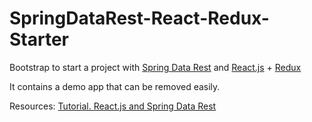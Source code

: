 # SpringDataRest-React-Redux-Starter

Bootstrap to start a project with [Spring Data Rest](http://projects.spring.io/spring-data-rest/) and [React.js](https://facebook.github.io/react/) + [Redux](http://redux.js.org/)

It contains a demo app that can be removed easily.

Resources: [Tutorial. React.js and Spring Data Rest](https://spring.io/guides/tutorials/react-and-spring-data-rest/)